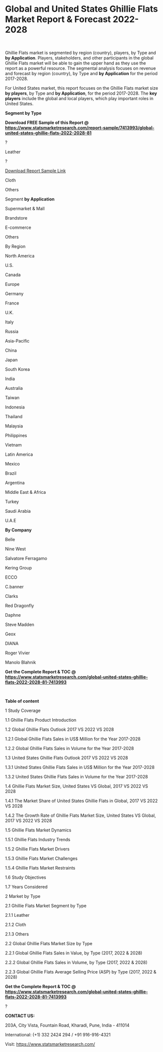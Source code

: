 <h1>Global and United States Ghillie Flats Market Report & Forecast 2022-2028</h1><br/><p>Ghillie Flats market is segmented by region (country), players, by Type and <strong>by Application</strong>. Players, stakeholders, and other participants in the global Ghillie Flats market will be able to gain the upper hand as they use the report as a powerful resource. The segmental analysis focuses on revenue and forecast by region (country), by Type and <strong>by Application</strong> for the period 2017-2028.</p>
 
 
 
 <p>For United States market, this report focuses on the Ghillie Flats market size <strong>by players</strong>, by Type and <strong>by Application</strong>, for the period 2017-2028. The <strong>key players</strong> include the global and local players, which play important roles in United States.</p>
 
 
 
 <p><strong>Segment by Type</strong></p>
 
 
 
 <div><b>Download FREE Sample of this Report @ <a href="https://www.statsmarketresearch.com/download-free-sample/7413993/global-united-states-ghillie-flats-2022-2028-81">https://www.statsmarketresearch.com/report-sample/7413993/global-united-states-ghillie-flats-2022-2028-81</a></b></div>
 
 
 
 <p>? </p>
 
 
 
 <p>Leather</p>
 
 
 
 <p>? </p>
 
 
 
 <p><a href="https://www.statsmarketresearch.com/download-free-sample/7413993/global-united-states-ghillie-flats-2022-2028-81">Download Report Sample Link</a></p>
 
 
 
 <p>Cloth</p>
 
 
 
 <p>Others</p>
 
 
 
 <p>Segment <strong>by Application</strong></p>
 
 
 
 <p>Supermarket & Mall</p>
 
 
 
 <p>Brandstore</p>
 
 
 
 <p>E-commerce</p>
 
 
 
 <p>Others</p>
 
 
 
 <p>By Region</p>
 
 
 
 <p>North America</p>
 
 
 
 <p>U.S.</p>
 
 
 
 <p>Canada</p>
 
 
 
 <p>Europe</p>
 
 
 
 <p>Germany</p>
 
 
 
 <p>France</p>
 
 
 
 <p>U.K.</p>
 
 
 
 <p>Italy</p>
 
 
 
 <p>Russia</p>
 
 
 
 <p>Asia-Pacific</p>
 
 
 
 <p>China</p>
 
 
 
 <p>Japan</p>
 
 
 
 <p>South Korea</p>
 
 
 
 <p>India</p>
 
 
 
 <p>Australia</p>
 
 
 
 <p>Taiwan</p>
 
 
 
 <p>Indonesia</p>
 
 
 
 <p>Thailand</p>
 
 
 
 <p>Malaysia</p>
 
 
 
 <p>Philippines</p>
 
 
 
 <p>Vietnam</p>
 
 
 
 <p>Latin America</p>
 
 
 
 <p>Mexico</p>
 
 
 
 <p>Brazil</p>
 
 
 
 <p>Argentina</p>
 
 
 
 <p>Middle East & Africa</p>
 
 
 
 <p>Turkey</p>
 
 
 
 <p>Saudi Arabia</p>
 
 
 
 <p>U.A.E</p>
 
 
 
 <p><strong>By Company</strong></p>
 
 
 
 <p>Belle</p>
 
 
 
 <p>Nine West</p>
 
 
 
 <p>Salvatore Ferragamo</p>
 
 
 
 <p>Kering Group</p>
 
 
 
 <p>ECCO</p>
 
 
 
 <p>C.banner</p>
 
 
 
 <p>Clarks</p>
 
 
 
 <p>Red Dragonfly</p>
 
 
 
 <p>Daphne</p>
 
 
 
 <p>Steve Madden</p>
 
 
 
 <p>Geox</p>
 
 
 
 <p>DIANA</p>
 
 
 
 <p>Roger Vivier</p>
 
 
 
 <p>Manolo Blahnik</p>
 
 
 
 <div><b>Get the Complete Report & TOC @ <a href="https://www.statsmarketresearch.com/global-united-states-ghillie-flats-2022-2028-81-7413993">https://www.statsmarketresearch.com/global-united-states-ghillie-flats-2022-2028-81-7413993</a></b></div>
 
 
 
 <p><br />
 
 <b>Table of content</b></p>
 
 
 
 <p>1 Study Coverage<br />
 
 1.1 Ghillie Flats Product Introduction<br />
 
 1.2 Global Ghillie Flats Outlook 2017 VS 2022 VS 2028<br />
 
 1.2.1 Global Ghillie Flats Sales in US$ Million for the Year 2017-2028<br />
 
 1.2.2 Global Ghillie Flats Sales in Volume for the Year 2017-2028<br />
 
 1.3 United States Ghillie Flats Outlook 2017 VS 2022 VS 2028<br />
 
 1.3.1 United States Ghillie Flats Sales in US$ Million for the Year 2017-2028<br />
 
 1.3.2 United States Ghillie Flats Sales in Volume for the Year 2017-2028<br />
 
 1.4 Ghillie Flats Market Size, United States VS Global, 2017 VS 2022 VS 2028<br />
 
 1.4.1 The Market Share of United States Ghillie Flats in Global, 2017 VS 2022 VS 2028<br />
 
 1.4.2 The Growth Rate of Ghillie Flats Market Size, United States VS Global, 2017 VS 2022 VS 2028<br />
 
 1.5 Ghillie Flats Market Dynamics<br />
 
 1.5.1 Ghillie Flats Industry Trends<br />
 
 1.5.2 Ghillie Flats Market Drivers<br />
 
 1.5.3 Ghillie Flats Market Challenges<br />
 
 1.5.4 Ghillie Flats Market Restraints<br />
 
 1.6 Study Objectives<br />
 
 1.7 Years Considered<br />
 
 2 Market by Type<br />
 
 2.1 Ghillie Flats Market Segment by Type<br />
 
 2.1.1 Leather<br />
 
 2.1.2 Cloth<br />
 
 2.1.3 Others<br />
 
 2.2 Global Ghillie Flats Market Size by Type<br />
 
 2.2.1 Global Ghillie Flats Sales in Value, by Type (2017, 2022 & 2028)<br />
 
 2.2.2 Global Ghillie Flats Sales in Volume, by Type (2017, 2022 & 2028)<br />
 
 2.2.3 Global Ghillie Flats Average Selling Price (ASP) by Type (2017, 2022 & 2028)</p>
 
 
 
 <div><b>Get the Complete Report & TOC @ <a href="https://www.statsmarketresearch.com/global-united-states-ghillie-flats-2022-2028-81-7413993">https://www.statsmarketresearch.com/global-united-states-ghillie-flats-2022-2028-81-7413993</a></b></div>
 
 
 
 <p>? </p>
 
 
 
 <p><b>CONTACT US:</b><br />
 
 203A, City Vista, Fountain Road, Kharadi, Pune, India - 411014<br />
 
 International: (+1) 332 2424 294 / +91 916-916-4321<br />
 
 Visit: <a href="https://www.statsmarketresearch.com/">https://www.statsmarketresearch.com/</a></p>